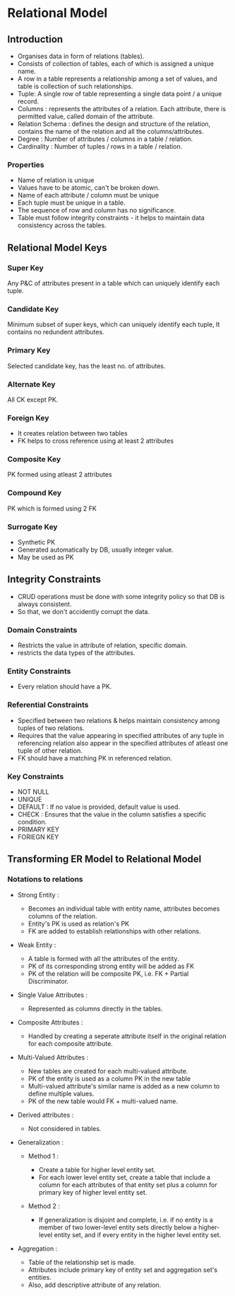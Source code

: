 # Relational Model

## Introduction

- Organises data in form of relations (tables).
- Consists of collection of tables, each of which is assigned a unique name.
- A row in a table represents a relationship among a set of values, and table is collection of such relationships.
- Tuple: A single row of table representing a single data point / a unique record.
- Columns : represents the attributes of a relation. Each attribute, there is permitted value, called domain of the attribute.
- Relation Schema : defines the design and structure of the relation, contains the name of the relation and all the columns/attributes.
- Degree : Number of attributes / columns in a table / relation. 
- Cardinality : Number of tuples / rows in a table / relation.

### Properties

- Name of relation is unique
- Values have to be atomic, can't be broken down.
- Name of each attribute / column must be unique
- Each tuple must be unique in a table.
- The sequence of row and column has no significance.
- Table must follow integrity constraints - it helps to maintain data consistency across the tables.

## Relational Model Keys

### Super Key

Any P&C of attributes present in a table which can uniquely identify each tuple.

### Candidate Key

Minimum subset of super keys, which can uniquely identify each tuple, It contains no redundent attributes.

### Primary Key

Selected candidate key, has the least no. of attributes.

### Alternate Key

All CK except PK.

### Foreign Key

- It creates relation between two tables
- FK helps to cross reference using at least 2 attributes

### Composite Key

PK formed using atleast 2 attributes

### Compound Key

PK which is formed using 2 FK

### Surrogate Key

- Synthetic PK
- Generated automatically by DB, usually integer value.
- May be used as PK

## Integrity Constraints

- CRUD operations must be done with some integrity policy so that DB is always consistent.
- So that, we don't accidently corrupt the data.

### Domain Constraints

- Restricts the value in attribute of relation, specific domain.
- restricts the data types of the attributes.

### Entity Constraints

- Every relation should have a PK.

### Referential Constraints

- Specified between two relations & helps maintain consistency among tuples of two relations.
- Requires that the value appearing in specified attributes of any tuple in referencing relation also appear in the specified attributes of atleast one tuple of other relation.
- FK should have a matching PK in referenced relation.

### Key Constraints

- NOT NULL
- UNIQUE
- DEFAULT : If no value is provided, default value is used.
- CHECK : Ensures that the value in the column satisfies a specific condition.
- PRIMARY KEY
- FORIEGN KEY

## Transforming ER Model to Relational Model

### Notations to relations

- Strong Entity : 
    - Becomes an individual table with entity name, attributes becomes columns of the relation.
    - Entity's PK is used as relation's PK
    - FK are added to establish relationships with other relations.

- Weak Entity :
    - A table is formed with all the attributes of the entity.
    - PK of its corresponding strong entity will be added as FK
    - PK of the relation will be composite PK, i.e. FK + Partial Discriminator.

- Single Value Attributes :
    - Represented as columns directly in the tables.

- Composite Attributes :
    - Handled by creating a seperate attribute itself in the original relation for each composite attribute.
    
- Multi-Valued Attributes :
    - New tables are created for each multi-valued attribute.
    - PK of the entity is used as a column PK in the new table
    - Multi-valued attribute's similar name is added as a new column to define multiple values.
    - PK  of the new table would FK + multi-valued name.
    
- Derived attributes : 
    - Not considered in tables.

- Generalization : 
    - Method 1 :
        - Create a table for higher level entity set.
        - For each lower level entity set, create a table that include a column for each attributes of that entity set plus a column for primary key of higher level entity set.

    - Method 2 :
        - If generalization is disjoint and complete, i.e. if no entity is a member of two lower-level entity sets directly below a higher-level entity set, and if every entity in the higher level entity set.

- Aggregation :
    - Table of the relationship set is made.
    - Attributes include primary key of entity set and aggregation set's entities.
    - Also, add descriptive attribute of any relation.

